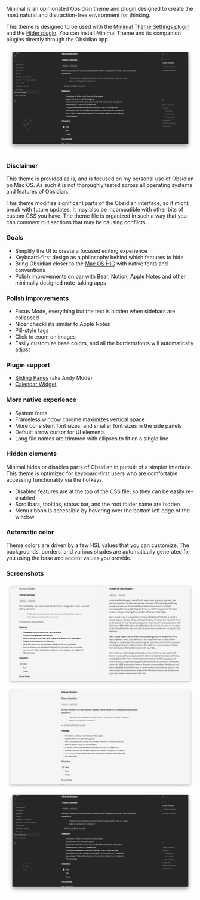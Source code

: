 Minimal is an opinionated Obsidian theme and plugin designed to create the most natural and distraction-free environment for thinking.

This theme is designed to be used with the [Minimal Theme Settings plugin](https://github.com/kepano/obsidian-minimal-settings) and the [Hider plugin](https://github.com/kepano/obsidian-hider). You can install Minimal Theme and its companion plugins directly through the Obsidian app.

![](dark-complex.png)

### Disclaimer

This theme is provided as is, and is focused on my personal use of Obsidian on Mac OS. As such it is not thoroughly tested across all operating systems and features of Obsidian. 

This theme modifies significant parts of the Obsidian interface, so it might break with future updates. It may also be incompatible with other bits of custom CSS you have. The theme file is organized in such a way that you can comment out sections that may be causing conflicts.

### Goals

- Simplify the UI to create a focused editing experience
- Keyboard-first design as a philosophy behind which features to hide
- Bring Obsidian closer to the [Mac OS HIG](https://developer.apple.com/design/human-interface-guidelines/macos/overview/themes/) with native fonts and conventions
- Polish improvements on par with Bear, Notion, Apple Notes and other minimally designed note-taking apps

### Polish improvements

- Focus Mode, everything but the text is hidden when sidebars are collapsed
- Nicer checklists similar to Apple Notes
- Pill-style tags
- Click to zoom on images
- Easily customize base colors, and all the borders/fonts will automatically adjust

### Plugin support

- [Sliding Panes](https://github.com/deathau/sliding-panes-obsidian) (aka Andy Mode)
- [Calendar Widget](https://github.com/liamcain/obsidian-calendar-plugin)

### More native experience

- System fonts
- Frameless window chrome maximizes vertical space
- More consistent font sizes, and smaller font sizes in the side panels
- Default arrow cursor for UI elements
- Long file names are trimmed with ellipses to fit on a single line

### Hidden elements

Minimal hides or disables parts of Obsidian in pursuit of a simpler interface. This theme is optimized for keyboard-first users who are comfortable accessing functionality via the hotkeys.

- Disabled features are at the top of the CSS file, so they can be easily re-enabled
- Scrollbars, tooltips, status bar, and the root folder name are hidden
- Menu ribbon is accessible by hovering over the bottom left edge of the window

### Automatic color

Theme colors are driven by a few HSL values that you can customize. The backgrounds, borders, and various shades are automatically generated for you using the base and accent values you provide.

### Screenshots

![](light-simple.png)
![](light-focus.png)
![](dark-complex.png)
